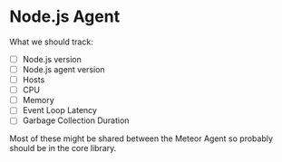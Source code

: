 # Node.js Agent

What we should track:

- [ ] Node.js version
- [ ] Node.js agent version
- [ ] Hosts
- [ ] CPU
- [ ] Memory
- [ ] Event Loop Latency
- [ ] Garbage Collection Duration

Most of these might be shared between the Meteor Agent so probably should be in the core library.